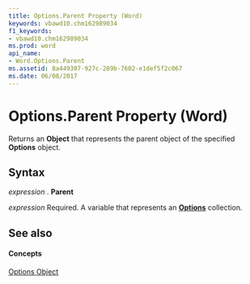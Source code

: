 ```yaml
---
title: Options.Parent Property (Word)
keywords: vbawd10.chm162989034
f1_keywords:
- vbawd10.chm162989034
ms.prod: word
api_name:
- Word.Options.Parent
ms.assetid: 8a449307-927c-289b-7602-e1def5f2c067
ms.date: 06/08/2017
---
```



# Options.Parent Property (Word)

Returns an  **Object** that represents the parent object of the specified **Options** object.


## Syntax

 _expression_ . **Parent**

 _expression_ Required. A variable that represents an **[Options](Word.Options.md)** collection.


## See also


#### Concepts


[Options Object](Word.Options.md)

